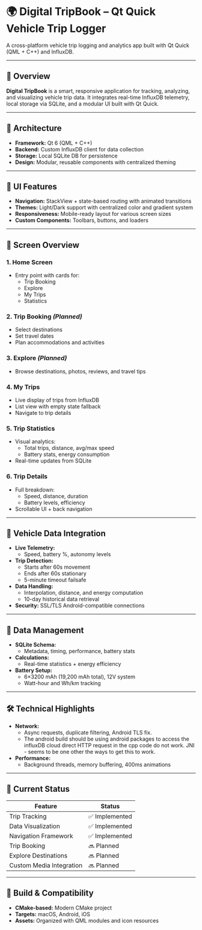 # 🌍 Digital TripBook – Qt Quick Vehicle Trip Logger

A cross-platform vehicle trip logging and analytics app built with Qt Quick (QML + C++) and InfluxDB.

---

## 🚀 Overview

**Digital TripBook** is a smart, responsive application for tracking, analyzing, and visualizing vehicle trip data. It integrates real-time InfluxDB telemetry, local storage via SQLite, and a modular UI built with Qt Quick.

---

## 🧱 Architecture

- **Framework:** Qt 6 (QML + C++)
- **Backend:** Custom InfluxDB client for data collection
- **Storage:** Local SQLite DB for persistence
- **Design:** Modular, reusable components with centralized theming

---

## 🎨 UI Features

- **Navigation:** StackView + state-based routing with animated transitions
- **Themes:** Light/Dark support with centralized color and gradient system
- **Responsiveness:** Mobile-ready layout for various screen sizes
- **Custom Components:** Toolbars, buttons, and loaders

---

## 📱 Screen Overview

### 1. Home Screen
- Entry point with cards for:
  - Trip Booking
  - Explore
  - My Trips
  - Statistics

### 2. Trip Booking *(Planned)*
- Select destinations
- Set travel dates
- Plan accommodations and activities

### 3. Explore *(Planned)*
- Browse destinations, photos, reviews, and travel tips

### 4. My Trips
- Live display of trips from InfluxDB
- List view with empty state fallback
- Navigate to trip details

### 5. Trip Statistics
- Visual analytics:
  - Total trips, distance, avg/max speed
  - Battery stats, energy consumption
- Real-time updates from SQLite

### 6. Trip Details
- Full breakdown:
  - Speed, distance, duration
  - Battery levels, efficiency
- Scrollable UI + back navigation

---

## 🚗 Vehicle Data Integration

- **Live Telemetry:**
  - Speed, battery %, autonomy levels
- **Trip Detection:**
  - Starts after 60s movement
  - Ends after 60s stationary
  - 5-minute timeout failsafe
- **Data Handling:**
  - Interpolation, distance, and energy computation
  - 10-day historical data retrieval
- **Security:** SSL/TLS Android-compatible connections

---

## 💾 Data Management

- **SQLite Schema:**
  - Metadata, timing, performance, battery stats
- **Calculations:**
  - Real-time statistics + energy efficiency
- **Battery Setup:**
  - 6×3200 mAh (19,200 mAh total), 12V system
  - Watt-hour and Wh/km tracking

---

## 🛠 Technical Highlights

- **Network:**
  - Async requests, duplicate filtering, Android TLS fix.
  - The android build should be using android packages to access the influxDB cloud direct HTTP request in the cpp code do not work. JNI - seems to be one other the ways to get this to work.
- **Performance:**
  - Background threads, memory buffering, 400ms animations

---

## 🎯 Current Status

| Feature                  | Status              |
|--------------------------|---------------------|
| Trip Tracking            | ✅ Implemented      |
| Data Visualization       | ✅ Implemented      |
| Navigation Framework     | ✅ Implemented      |
| Trip Booking             | 🔜 Planned          |
| Explore Destinations     | 🔜 Planned          |
| Custom Media Integration | 🔜 Planned          |

---

## 🔧 Build & Compatibility

- **CMake-based:** Modern CMake project
- **Targets:** macOS, Android, iOS
- **Assets:** Organized with QML modules and icon resources

